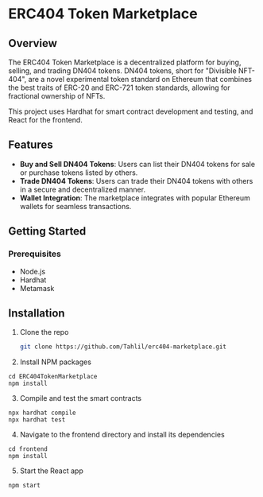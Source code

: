 # ERC404 Token Marketplace

## Overview

The ERC404 Token Marketplace is a decentralized platform for buying, selling, and trading DN404 tokens. DN404 tokens, short for "Divisible NFT-404", are a novel experimental token standard on Ethereum that combines the best traits of ERC-20 and ERC-721 token standards, allowing for fractional ownership of NFTs.

This project uses Hardhat for smart contract development and testing, and React for the frontend.

## Features

- **Buy and Sell DN404 Tokens**: Users can list their DN404 tokens for sale or purchase tokens listed by others.
- **Trade DN404 Tokens**: Users can trade their DN404 tokens with others in a secure and decentralized manner.
- **Wallet Integration**: The marketplace integrates with popular Ethereum wallets for seamless transactions.

## Getting Started

### Prerequisites

- Node.js
- Hardhat
- Metamask

## Installation

1. Clone the repo
   ```bash
   git clone https://github.com/Tahlil/erc404-marketplace.git

2. Install NPM packages
```
cd ERC404TokenMarketplace
npm install
```
3. Compile and test the smart contracts
```
npx hardhat compile
npx hardhat test
```

4. Navigate to the frontend directory and install its dependencies
```
cd frontend
npm install
```

5. Start the React app
```
npm start
```
